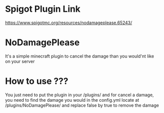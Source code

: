# Spigot Plugin Link
https://www.spigotmc.org/resources/nodamageplease.65243/

# NoDamagePlease
It's a simple minecraft plugin to cancel the damage than you would'nt like on your server


# How to use ???
You just need to put the plugin in your /plugins/
and for cancel a damage, you need to  find the damage you would in the config.yml locate at /plugins/NoDamagePlease/ and replace false by true to remove the damage
